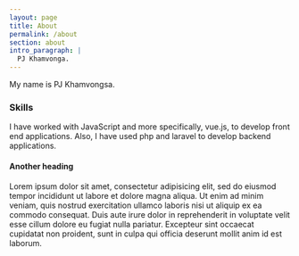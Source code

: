 ```yaml
---
layout: page
title: About
permalink: /about
section: about
intro_paragraph: |
  PJ Khamvonga.
---
```

My name is PJ Khamvongsa.

### Skills

I have worked with JavaScript and more specifically, vue.js, to develop front end applications. Also, I have used php and laravel to develop backend applications. 

#### Another heading

Lorem ipsum dolor sit amet, consectetur adipisicing elit, sed do eiusmod tempor incididunt ut labore et dolore magna aliqua. Ut enim ad minim veniam, quis nostrud exercitation ullamco laboris nisi ut aliquip ex ea commodo consequat. Duis aute irure dolor in reprehenderit in voluptate velit esse cillum dolore eu fugiat nulla pariatur. Excepteur sint occaecat cupidatat non proident, sunt in culpa qui officia deserunt mollit anim id est laborum.
